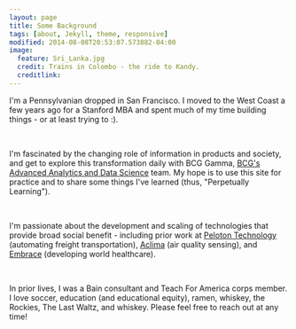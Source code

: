 ```yaml
---
layout: page
title: Some Background
tags: [about, Jekyll, theme, responsive]
modified: 2014-08-08T20:53:07.573882-04:00
image:
  feature: Sri_Lanka.jpg
  credit: Trains in Colombo - the ride to Kandy.
  creditlink: 
---
```


I'm a Pennsylvanian dropped in San Francisco. I moved to the West Coast a few years ago for a Stanford MBA and spent much of my time building things - or at least trying to :).

&nbsp;<Enter> 

I'm fascinated by the changing role of information in products and society, and get to explore this transformation daily with BCG Gamma, [BCG's Advanced Analytics and Data Science][1] team. My hope is to use this site for practice and to share some things I've learned (thus, "Perpetually Learning").

&nbsp;<Enter>

I'm passionate about the development and scaling of technologies that provide broad social benefit - including prior work at [Peloton Technology][2] (automating freight transportation), [Aclima][3] (air quality sensing), and [Embrace][4] (developing world healthcare). 

&nbsp;<Enter>

In prior lives, I was a Bain consultant and Teach For America corps member. I love soccer, education (and educational equity), ramen, whiskey, the Rockies, The Last Waltz, and whiskey. Please feel free to reach out at any time!

[1]: http://www.svds.com/
[2]: http://www.peloton-tech.com/
[3]: http://aclima.io/
[4]: http://www.embraceinnovations.com/